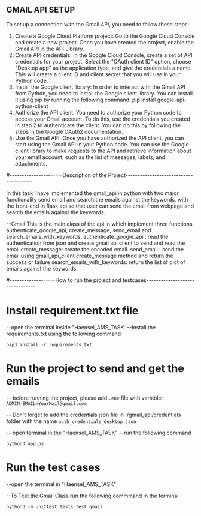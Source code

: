 ## GMAIL API SETUP

To set up a connection with the Gmail API, you need to follow these steps:

1. Create a Google Cloud Platform project: Go to the Google Cloud Console and create a new project. Once you have created the project, enable the Gmail API in the API Library.
2. Create API credentials: In the Google Cloud Console, create a set of API credentials for your project. Select the "OAuth client ID" option, choose "Desktop app" as the application type, and give the credentials a name. This will create a client ID and client secret that you will use in your Python code.
3. Install the Google client library: In order to interact with the Gmail API from Python, you need to install the Google client library. You can install it using pip by running the following command:
pip install google-api-python-client
4. Authorize the API client: You need to authorize your Python code to access your Gmail account. To do this, use the credentials you created in step 2 to authenticate the client. You can do this by following the steps in the Google OAuth2 documentation.
5. Use the Gmail API: Once you have authorized the API client, you can start using the Gmail API in your Python code. You can use the Google client library to make requests to the API and retrieve information about your email account, such as the list of messages, labels, and attachments.
    

#----------------------Description of the Project---------------------------------------

In this task I have implemented the gmail_api in python with two major functionality send email and search the emails against the keywords,
with the front-end in flask api so that user can send the email from webpage and search the emails against the keywords.

--Gmail
	This is the main class of the api in which implement three functions authenticate_google_api, create_message, send_email and search_emails_with_keywords, 
	authenticate_google_api : read the authentication from json and create gmail api client to send and read the email
	create_message: create the encoded email.
	send_email : send the email using gmail_api_client create_message method and  return the success or failure
	search_emails_with_keywords: return the list of dict of emails against the keywords.


#-------------------How to run the project and testcases--------------------------------	

# Install requirement.txt file
--open the terminal inside "Haensel_AMS_TASK.
--Install the requirements.txt using the following command 

	pip3 install -r requirements.txt


# Run the project to send and get the emails

 -- before running the project, please add `.env` file with variable:
	```
	ADMIN_EMAIL=YourMail@gmail.com
	```

-- Don't forget to add the credentials json file in ./gmail_api/credentials folder with the name `auth_credentials_desktop.json`


-- open terminal in the "Haensel_AMS_TASK"
--run the following command

	python3 app.py

# Run the test cases

--open the terminal in "Haensel_AMS_TASK"

--To Test the Gmail Class run the following commmand in the terminal

	python3 -m unittest tests.test_gmail







